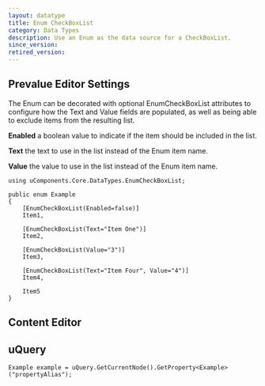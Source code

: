 ```yaml
---
layout: datatype
title: Enum CheckBoxList
category: Data Types
description: Use an Enum as the data source for a CheckBoxList.
since_version: 
retired_version: 
---
```


## Prevalue Editor Settings

The Enum can be decorated with optional EnumCheckBoxList attributes to configure how the Text and Value fields are populated, as well as being able to exclude items from the resulting list.

**Enabled** a boolean value to indicate if the item should be included in the list.

**Text** the text to use in the list instead of the Enum item name.

**Value** the value to use in the list instead of the Enum item name.

	using uComponents.Core.DataTypes.EnumCheckBoxList;

	public enum Example
	{
		[EnumCheckBoxList(Enabled=false)]
		Item1,
	
		[EnumCheckBoxList(Text="Item One")]
		Item2,
	
		[EnumCheckBoxList(Value="3")]
		Item3,
	
		[EnumCheckBoxList(Text="Item Four", Value="4")]
		Item4,
	
		Item5
	}

## Content Editor


## uQuery

	Example example = uQuery.GetCurrentNode().GetProperty<Example>("propertyAlias");

